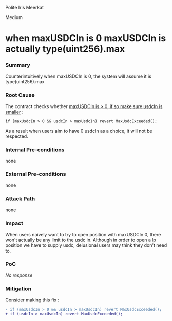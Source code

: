 Polite Iris Meerkat

Medium

# when maxUSDCIn is 0 maxUSDCIn is actually type(uint256).max

### Summary

Counterintuitively when maxUSDCIn is 0, the system will assume it is type(uint256).max

### Root Cause

The contract checks whether [maxUSDCIn is > 0, if so make sure usdcIn is smaller](https://github.com/SYMM-IO/token/blob/1d014156b1d9f0ab3259026127b9220eb2da3292/contracts/vesting/SymmVesting.sol#L175) :
```solidity
if (maxUsdcIn > 0 && usdcIn > maxUsdcIn) revert MaxUsdcExceeded();
```
As a result when users aim to have 0 usdcIn as a choice, it will not be respected.

### Internal Pre-conditions

none

### External Pre-conditions

none

### Attack Path

none

### Impact

When users naively want to try to open position with maxUSDCIn 0, there won't actually be any limit to the usdc in. 
Although in order to open a lp position we have to supply usdc, delusional users may think they don't need to. 

### PoC

_No response_

### Mitigation

Consider making this fix :
```diff
- if (maxUsdcIn > 0 && usdcIn > maxUsdcIn) revert MaxUsdcExceeded();
+ if (usdcIn > maxUsdcIn) revert MaxUsdcExceeded();
```